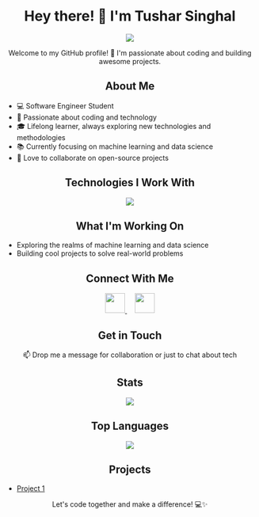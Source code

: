 <h1 align="center">Hey there! 👋 I'm Tushar Singhal</h1>

<p align="center">
  <img src="https://github.com/YourGitHubUsername/YourGitHubUsername/blob/main/assets/header.png" />
</p>

<p align="center">
  Welcome to my GitHub profile! 🚀 I'm passionate about coding and building awesome projects.
</p>

<h2 align="center">About Me</h2>

- 💻 Software Engineer Student
- 🌟 Passionate about coding and technology
- 🎓 Lifelong learner, always exploring new technologies and methodologies
- 📚 Currently focusing on machine learning and data science
- 🌱 Love to collaborate on open-source projects

<h2 align="center">Technologies I Work With</h2>

<p align="center">
  <img src="https://github.com/YourGitHubUsername/YourGitHubUsername/blob/main/assets/tech-stack.png" />
</p>

<h2 align="center">What I'm Working On</h2>

- Exploring the realms of machine learning and data science
- Building cool projects to solve real-world problems

<h2 align="center">Connect With Me</h2>

<p align="center">
  <a href="Your LinkedIn Profile URL">
    <img src="https://github.com/YourGitHubUsername/YourGitHubUsername/blob/main/assets/linkedin.png" width="40" />
  </a>
  &nbsp;&nbsp;&nbsp;
  <a href="Your Twitter Profile URL">
    <img src="https://github.com/YourGitHubUsername/YourGitHubUsername/blob/main/assets/twitter.png" width="40" />
  </a>
</p>

<h2 align="center">Get in Touch</h2>

<p align="center">
  📫 Drop me a message for collaboration or just to chat about tech
</p>

<h2 align="center">Stats</h2>

<p align="center">
  <img src="https://github-readme-stats.vercel.app/api?username=YourGitHubUsername&show_icons=true&theme=radical" />
</p>

<h2 align="center">Top Languages</h2>

<p align="center">
  <img src="https://github-readme-stats.vercel.app/api/top-langs/?username=YourGitHubUsername&layout=compact&theme=radical" />
</p>

<h2 align="center">Projects</h2>

- [Project 1]([30DaysCodingJs](https://github.com/tsinghal451/30DaysCodingJS))

<p align="center">Let's code together and make a difference! 💻✨</p>
